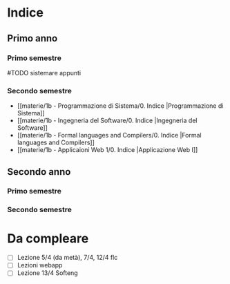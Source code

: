 # Indice
## Primo anno
### Primo semestre
#TODO sistemare appunti

### Secondo semestre
- [[materie/1b - Programmazione di Sistema/0. Indice |Programmazione di Sistema]]
- [[materie/1b - Ingegneria del Software/0. Indice |Ingegneria del Software]]
- [[materie/1b - Formal languages and Compilers/0. Indice |Formal languages and Compilers]]
- [[materie/1b - Applicaioni Web 1/0. Indice |Applicazione Web I]]

## Secondo anno
### Primo semestre

### Secondo semestre


# Da compleare
- [ ] Lezione 5/4 (da metà), 7/4, 12/4 flc
- [ ] Lezioni webapp
- [ ] Lezione 13/4 Softeng